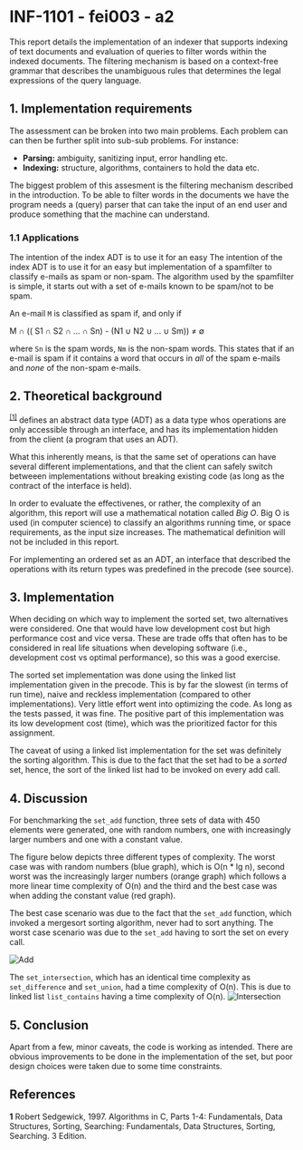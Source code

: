 # INF-1101 - fei003 - a2
This report details the implementation of an indexer that supports indexing of text documents and evaluation of queries to filter words within the indexed documents. The filtering mechanism is based on a context-free grammar that describes the unambiguous rules that determines the legal expressions of the query language. 

## 1. Implementation requirements
The assessment can be broken into two main problems. Each problem can can then be further split into sub-sub problems. For instance:

* **Parsing:** ambiguity, sanitizing input, error handling etc.
* **Indexing:** structure, algorithms, containers to hold the data etc.


The biggest problem of this assesment is the filtering mechanism described in the introduction. 
To be able to filter words in the documents we have the program needs a (query) parser that can take the input of an end user and produce something that the machine can understand.


### 1.1 Applications
The intention of the index ADT is to use it for an easy 
The intention of the index ADT is to use it for an easy but implementation of a spamfilter to classify e-mails as spam or non-spam. The algorithm used by the spamfilter is simple, it starts out with a set of e-mails known to be spam/not to be spam.

An e-mail `M` is classified as spam if, and only if

M &#8745; (( S1 &#8745; S2 &#8745; ... &#8745; Sn) - (N1 &#8746; N2 &#8746; ... &#8746; Sm)) &#8800; &#8709;

where `Sn` is the spam words, `Nm` is the non-spam words. This states that if an e-mail is spam if it contains a word that occurs in *all* of the spam e-mails and *none* of the non-spam e-mails.

## 2. Theoretical background
<sup id="a1">[[1]](#f1)</sup> defines an abstract data type (ADT) as a data type whos operations are only accessible through an interface, and has its implementation hidden from the client (a program that uses an ADT). 

What this inherently means, is that the same set of operations can have several different implementations, and that the client can safely switch betweeen implementations without breaking existing code (as long as the contract of the interface is held).

In order to evaluate the effectivenes, or rather, the complexity of an algorithm, this report will use a mathematical notation called *Big O*. Big O is used  (in computer science) to classify an algorithms running time, or space requirements, as the input size increases. The mathematical definition will not be included in this report.

For implementing an ordered set as an ADT, an interface that described the operations with its return types was predefined in the precode (see source).


## 3. Implementation
When deciding on which way to implement the sorted set, two alternatives were considered. One that would have low development cost but high performance cost and vice versa. These are trade offs that often has to be considered in real life situations when developing software (i.e., development cost vs optimal performance), so this was a good exercise.

The sorted set implementation was done using the linked list implementation given in the precode. This is by far the slowest (in terms of run time), naive and reckless implementation (compared to other implementations). Very little effort went into optimizing the code. As long as the tests passed, it was fine. The positive part of this implementation was its low development cost (time), which was the prioritized factor for this assignment.

The caveat of using a linked list implementation for the set was definitely the sorting algorithm. This is due to the fact that the set had to be a *sorted* set, hence, the sort of the linked list had to be invoked on every add call.

## 4. Discussion
For benchmarking the `set_add` function, three sets of data with 450 elements were generated, one with random numbers, one with increasingly larger numbers and one with a constant value. 

The figure below depicts three different types of complexity. The worst case was with random numbers (blue graph), which is O(n * lg n), second worst was the increasingly larger numbers (orange graph) which follows a more linear time complexity of O(n) and the third and the best case was when adding the constant value (red graph).

The best case scenario was due to the fact that the `set_add` function, which invoked a mergesort sorting algorithm, never had to sort anything. The worst case scenario was due to the `set_add` having to sort the set on every call.

![Add](./assets/add.png)

The `set_intersection`, which has an identical time complexity as `set_difference` and `set_union`, had a time complexity of O(n). This is due to linked list `list_contains` having a time complexity of O(n).
![Intersection](./assets/intersection.png)

## 5. Conclusion
Apart from a few, minor caveats, the code is working as intended. There are obvious improvements to be done in the implementation of the set, but poor design choices were taken due to some time constraints.


## References
<b id="f1">1</b> Robert Sedgewick, 1997. Algorithms in C, Parts 1-4: Fundamentals, Data Structures,
Sorting, Searching: Fundamentals, Data Structures, Sorting, Searching. 3 Edition.
